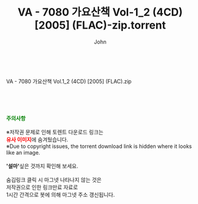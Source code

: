 ﻿---
layout: post
title:  "VA - 7080 가요산책 Vol-1_2 (4CD) [2005] (FLAC)-zip.torrent"
author: John
categories: [ 방송/음악 ]
tags: [  ]
image:  
description: "VA - 7080 가요산책 Vol-1_2 (4CD) [2005] (FLAC)-zip torrent 정보 공유"
toc: true
toc_sticky: true
---

<br>
<div class="view-img">
</div><div class="view-content" itemprop="description">
<p>VA - 7080 가요산책 Vol.1_2 (4CD) [2005] (FLAC).zip<br/></p> </div>
    
<br><br><br>
<p data-ke-size="size16"><b><span style="color: green;">주의사항</span></b><br /><br />※저작권 문제로 인해 토렌트 다운로드 링크는<br /><b><span style="color: red;">유사 이미지</span></b>에 숨겨뒀습니다.<br />※Due to copyright issues, the torrent download link is hidden where it looks like an image.<br /><br /><b>'설마'</b>싶은 것까지 확인해 보세요.<br /><br />숨김링크 클릭 시 마그넷 나타나지 않는 것은<br />저작권으로 인한 링크만료 자료로<br />1시간 간격으로 봇에 의해 마그넷 주소 갱신됩니다.</p>
